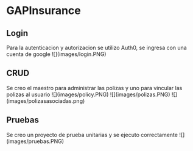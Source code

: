<h1>GAPInsurance</h1>

<h2>Login</h2>
Para la autenticacion y autorizacion se utilizo Auth0, se ingresa con una cuenta de google
![](images/login.PNG)

<h2>CRUD</h2>
Se creo el maestro para administrar las polizas y uno para vincular las polizas al usuario
![](images/policy.PNG)
![](images/polizas.PNG)
![](images/polizasasociadas.png)

<h2>Pruebas</h2>
Se creo un proyecto de prueba unitarias y se ejecuto correctamente
![](images/pruebas.PNG)

